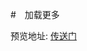 #　加载更多


预览地址: [传送门](https://huanghongrui.github.io/UI_Module/AddMore%20%7C%20%E5%8A%A0%E8%BD%BD%E6%9B%B4%E5%A4%9A/index.html)